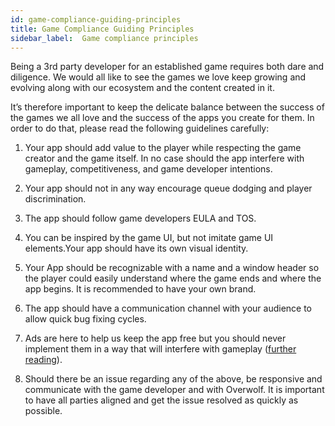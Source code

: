 ```yaml
---
id: game-compliance-guiding-principles
title: Game Compliance Guiding Principles
sidebar_label:  Game compliance principles
---
```


Being a 3rd party developer for an established game requires both dare and diligence. We would all like to see the games we love keep growing and evolving along with our ecosystem and the content created in it.

It’s therefore important to keep the delicate balance between the success of the games we all love and the success of the apps you create for them. In order to do that, please read the following guidelines carefully:


1. Your app should add value to the player while respecting the game creator and the game itself. In no case should the app interfere with gameplay, competitiveness, and game developer intentions.

2. Your app should not in any way encourage queue dodging and player discrimination.

3. The app should follow game developers EULA and TOS.

4. You can be inspired by the game UI, but not imitate game UI elements.Your app should have its own visual identity.

5. Your App should be recognizable with a name and a window header so the player could easily  understand where the game ends and where the app begins. It is recommended to have your own brand.

6. The app should have a communication channel with your audience to allow quick bug fixing cycles.

7. Ads are here to help us keep the app free but you should never implement them in a way that will interfere with gameplay ([further reading](https://overwolf.github.io/docs/start/ads-monetization-basics "Ads Monetization Basics")).

8. Should there be an issue regarding any of the above, be responsive and communicate with the game developer and with Overwolf. It is important to have all parties aligned and get the issue resolved as quickly as possible.


